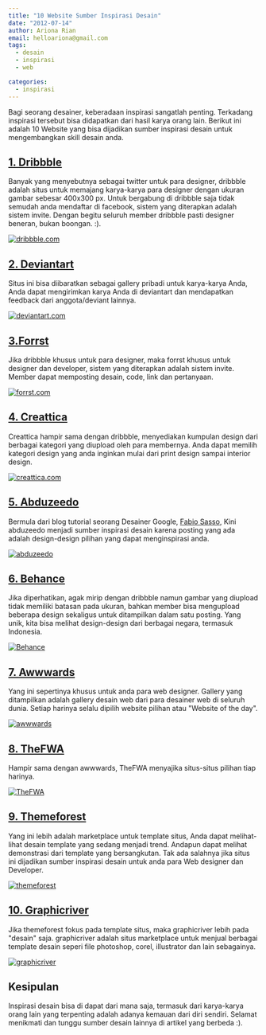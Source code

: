```yaml
---
title: "10 Website Sumber Inspirasi Desain"
date: "2012-07-14"
author: Ariona Rian
email: helloariona@gmail.com
tags: 
  - desain
  - inspirasi
  - web

categories: 
  - inspirasi
---
```


Bagi seorang desainer, keberadaan inspirasi sangatlah penting. Terkadang inspirasi tersebut bisa didapatkan dari hasil karya orang lain. Berikut ini adalah 10 Website yang bisa dijadikan sumber inspirasi desain untuk mengembangkan skill desain anda.

## [1\. Dribbble](http://dribbble.com/)

Banyak yang menyebutnya sebagai twitter untuk para designer, dribbble adalah situs untuk memajang karya-karya para designer dengan ukuran gambar sebesar 400x300 px. Untuk bergabung di dribbble saja tidak semudah anda mendaftar di facebook, sistem yang diterapkan adalah sistem invite. Dengan begitu seluruh member dribbble pasti designer beneran, bukan boongan. :).

[![dribbble.com](./images/dribbble.jpg "dribbble.com")](https://lh4.googleusercontent.com/-Ld6Yc5uCggQ/UABS6NAnCvI/AAAAAAAAA88/5-mpG9gauw0/s2048/dribbble.jpg)

## [2\. Deviantart](http://www.deviantart.com/)

Situs ini bisa diibaratkan sebagai gallery pribadi untuk karya-karya Anda, Anda dapat mengirimkan karya Anda di deviantart dan mendapatkan feedback dari anggota/deviant lainnya.

[![deviantart.com](./images/deviantart.jpg "deviantart.com")](https://lh6.googleusercontent.com/-GMP-2PQPDXg/UABUwuWrd4I/AAAAAAAAA9Q/8_mfuHOjXYA/s2048/deviantart.jpg)

## [3.Forrst](http://forrst.com/ "forrst.com")

Jika dribbble khusus untuk para designer, maka forrst khusus untuk designer dan developer, sistem yang diterapkan adalah sistem invite. Member dapat memposting desain, code, link dan pertanyaan.

[![forrst.com](./images/forrst.jpg "forrst.com")](https://lh4.googleusercontent.com/-zZW1NSFhbC0/UABVoD3jTpI/AAAAAAAAA9k/Kuv83NeLKYY/s2048/forrst.jpg)

## [4\. Creattica](http://creattica.com/ "creattica.com")

Creattica hampir sama dengan dribbble, menyediakan kumpulan design dari berbagai kategori yang diupload oleh para membernya. Anda dapat memilih kategori design yang anda inginkan mulai dari print design sampai interior design.

[![creattica.com](./images/creattica.jpg "creattica.com")](https://lh5.googleusercontent.com/-bKJW0UTZ7W8/UABWdUgPjBI/AAAAAAAAA94/49CNZ1mSgEk/s2048/creattica.jpg)

## [5\. Abduzeedo](http://abduzeedo.com/ "abduzeedo")

Bermula dari blog tutorial seorang Desainer Google, [Fabio Sasso](http://fabiosasso.com/), Kini abduzeedo menjadi sumber inspirasi desain karena posting yang ada adalah design-design pilihan yang dapat menginspirasi anda.

[![abduzeedo](./images/abduzeedo.jpg "abduzeedo")](https://lh5.googleusercontent.com/-h7xCLkQv7WY/UABXYy0JmDI/AAAAAAAAA-M/si2IoXwmMFM/s2048/abduzeedo.jpg)

## [6\. Behance](http://www.behance.net/ "behance")

Jika diperhatikan, agak mirip dengan dribbble namun gambar yang diupload tidak memiliki batasan pada ukuran, bahkan member bisa mengupload beberapa design sekaligus untuk ditampilkan dalam satu posting. Yang unik, kita bisa melihat design-design dari berbagai negara, termasuk Indonesia.

[![Behance](./images/behance.jpg "Behance")](https://lh5.googleusercontent.com/-6xQDuWLQZu0/UABXoSZXFkI/AAAAAAAAA-g/T_mi7BnK_XA/s2048/behance.jpg)

## [7\. Awwwards](http://www.awwwards.com/ "awwwards")

Yang ini sepertinya khusus untuk anda para web designer. Gallery yang ditampilkan adalah gallery desain web dari para desainer web di seluruh dunia. Setiap harinya selalu dipilih website pilihan atau "Website of the day".

[![awwwards](./images/awwwards.jpg "awwwards")](https://lh4.googleusercontent.com/-GzoEtEF-_sA/UABX63MQ1tI/AAAAAAAAA-0/6Ig9UZ0-0l0/s2048/awwwards.jpg)

## [8\. TheFWA](http://www.thefwa.com/ "TheFWA")

Hampir sama dengan awwwards, TheFWA menyajika situs-situs pilihan tiap harinya.

[![TheFWA](./images/fwa.jpg "TheFWA")](https://lh4.googleusercontent.com/-0x5UivGx4fE/UABYPvsJUiI/AAAAAAAAA_I/G6xtJ5Ou2-4/s2048/fwa.jpg)

## [9\. Themeforest](http://themeforest.net/ "themeforest")

Yang ini lebih adalah marketplace untuk template situs, Anda dapat melihat-lihat desain template yang sedang menjadi trend. Andapun dapat melihat demonstrasi dari template yang bersangkutan. Tak ada salahnya jika situs ini dijadikan sumber inspirasi desain untuk anda para Web designer dan Developer.

[![themeforest](./images/themeforest.jpg "themeforest")](https://lh4.googleusercontent.com/-Yqecb4nq6wE/UABZCz8wZbI/AAAAAAAAA_c/uhM-KuGoPRU/s2048/themeforest.jpg)

## [10\. Graphicriver](http://graphicriver.net/ "graphicriver")

Jika themeforest fokus pada template situs, maka graphicriver lebih pada "desain" saja. graphicriver adalah situs marketplace untuk menjual berbagai template desain seperi file photoshop, corel, illustrator dan lain sebagainya.

[![graphicriver](./images/graphicriver.jpg "graphicriver")](https://lh6.googleusercontent.com/-vFohTRJ9Wsc/UABaH7bWRMI/AAAAAAAAA_w/6L6pVRMClfA/s2048/graphicriver.jpg)

## Kesipulan

Inspirasi desain bisa di dapat dari mana saja, termasuk dari karya-karya orang lain yang terpenting adalah adanya kemauan dari diri sendiri. Selamat menikmati dan tunggu sumber desain lainnya di artikel yang berbeda :).
